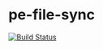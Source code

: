 # pe-file-sync

[![Build Status](https://magnum.travis-ci.com/puppetlabs/pe-file-sync.svg?token=ApBsaKK1zdeqHwzhXLzw&branch=master)](https://magnum.travis-ci.com/puppetlabs/pe-file-sync)
